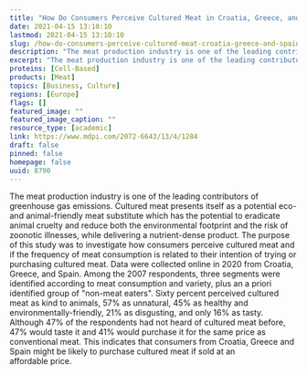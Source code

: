 ```yaml
---
title: "How Do Consumers Perceive Cultured Meat in Croatia, Greece, and Spain?"
date: 2021-04-15 13:10:10
lastmod: 2021-04-15 13:10:10
slug: /how-do-consumers-perceive-cultured-meat-croatia-greece-and-spain
description: "The meat production industry is one of the leading contributors of greenhouse gas emissions. Cultured meat presents itself as a potential eco- and animal-friendly meat substitute which has the potential to eradicate animal cruelty and reduce both the environmental footprint and the risk of zoonotic illnesses, while delivering a nutrient-dense product. The purpose of this study was to investigate how consumers perceive cultured meat and if the frequency of meat consumption is related to their intention of trying or purchasing cultured meat."
excerpt: "The meat production industry is one of the leading contributors of greenhouse gas emissions. Cultured meat presents itself as a potential eco- and animal-friendly meat substitute which has the potential to eradicate animal cruelty and reduce both the environmental footprint and the risk of zoonotic illnesses, while delivering a nutrient-dense product. The purpose of this study was to investigate how consumers perceive cultured meat and if the frequency of meat consumption is related to their intention of trying or purchasing cultured meat."
proteins: [Cell-Based]
products: [Meat]
topics: [Business, Culture]
regions: [Europe]
flags: []
featured_image: ""
featured_image_caption: ""
resource_type: [academic]
link: https://www.mdpi.com/2072-6643/13/4/1284
draft: false
pinned: false
homepage: false
uuid: 8790
---
```

The meat production industry is one of the leading contributors of
greenhouse gas emissions. Cultured meat presents itself as a potential
eco- and animal-friendly meat substitute which has the potential to
eradicate animal cruelty and reduce both the environmental footprint and
the risk of zoonotic illnesses, while delivering a nutrient-dense
product. The purpose of this study was to investigate how consumers
perceive cultured meat and if the frequency of meat consumption is
related to their intention of trying or purchasing cultured meat. Data
were collected online in 2020 from Croatia, Greece, and Spain. Among the
2007 respondents, three segments were identified according to meat
consumption and variety, plus an a priori identified group of "non-meat
eaters". Sixty percent perceived cultured meat as kind to animals, 57%
as unnatural, 45% as healthy and environmentally-friendly, 21% as
disgusting, and only 16% as tasty. Although 47% of the respondents had
not heard of cultured meat before, 47% would taste it and 41% would
purchase it for the same price as conventional meat. This indicates that
consumers from Croatia, Greece and Spain might be likely to purchase
cultured meat if sold at an affordable price.
